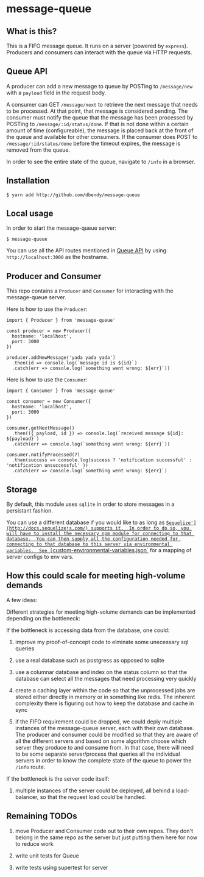 # message-queue

## What is this?

This is a FIFO message queue.  It runs on a server (powered by `express`).  Producers and consumers can interact with the queue via HTTP requests.

## Queue API
A producer can add a new message to queue by POSTing to `/message/new` with a `payload` field in the request body.

A consumer can GET `/message/next` to retrieve the next message that needs to be processed.  At that point, that message is considered pending.  The consumer must notify the queue that the message has been processed by POSTing to `/message/:id/status/done`.  If that is not done within a certain amount of time (configureable), the message is placed back at the front of the queue and available for other consumers.  If the consumer does POST to `/message/:id/status/done` before the timeout expires, the message is removed from the queue.

In order to see the entire state of the queue, navigate to `/info` in a browser.

## Installation

```
$ yarn add http://github.com/dbendy/message-queue
```
## Local usage

In order to start the message-queue server:

```
$ message-queue
```

You can use all the API routes mentioned in [Queue API](#queue-api) by using `http://localhost:3000` as the hostname.

## Producer and Consumer

This repo contains a `Producer` and `Consumer` for interacting with the message-queue server.

Here is how to use the `Producer`:

```es6
import { Producer } from 'message-queue'

const producer = new Producer({
  hostname: 'localhost',
  port: 3000
})

producer.addNewMessage('yada yada yada')
  .then(id => console.log(`message id is ${id}`)
  .catch(err => console.log(`something went wrong: ${err}`))
```

Here is how to use the `Consumer`:

```es6
import { Consumer } from 'message-queue'

const consumer = new Consumer({
  hostname: 'localhost',
  port: 3000
})

consumer.getNextMessage()
  .then(({ payload, id }) => console.log(`received message ${id}: ${payload}`)
  .catch(err => console.log(`something went wrong: ${err}`))

consumer.notifyProcessed(7)
  .then(success => console.log(success ? 'notification successful' : 'notification unsuccessful' ))
  .catch(err => console.log(`something went wrong: ${err}`)
```

## Storage

By default, this module uses `sqlite` in order to store messages in a persistant fashion.

You can use a different database if you would like to as long as [`Sequelize'](http://docs.sequelizejs.com/) supports it.  In order to do so, you will have to install the necessary npm module for connecting to that database.  You can then supply all the configuration needed for connecting to that database to this server via environmental variables.  See [`custom-environmental-variables.json`]('./config/custom-environmental-variables.json') for a mapping of server configs to env vars.

## How this could scale for meeting high-volume demands

A few ideas:

Different strategies for meeting high-volume demands can be implemented depending on the bottleneck:

If the bottleneck is accessing data from the database, one could:

1. improve my proof-of-concept code to elminate some unecessary sql queries

1. use a real database such as postgress as opposed to sqlite

1. use a columnar database and index on the status column so that the database can select all the messages that need processing very quickly

1. create a caching layer within the code so that the unprocessed jobs are stored either directly in memory or in something like redis.  The inherent complexity there is figuring out how to keep the database and cache in sync

1. if the FIFO requirement could be dropped, we could deply multiple instances of the message-queue server, each with their own database.  The producer and consumer could be modified so that they are aware of all the different servers and based on some algorithm choose which server they produce to and consume from.  In that case, there will need to be some separate server/process that queries all the individual servers in order to know the complete state of the queue to power the `/info` route.

If the bottleneck is the server code itself:

1. multiple instances of the server could be deployed, all behind a load-balancer, so that the request load could be handled.

## Remaining TODOs

1. move Producer and Consumer code out to their own repos.  They don't belong in the same repo as the server but just putting them here for now to reduce work

1. write unit tests for Queue

1. write tests using supertest for server



